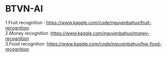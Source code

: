 # BTVN-AI               
1  Fruit recognition : https://www.kaggle.com/code/nguyenbahuy/fruit-recognition            
2.Money recognition :https://www.kaggle.com/nguyenbahuy/money-recognition            
3.Food recognition :https://www.kaggle.com/code/nguyenbahuy/hw-food-recognition

